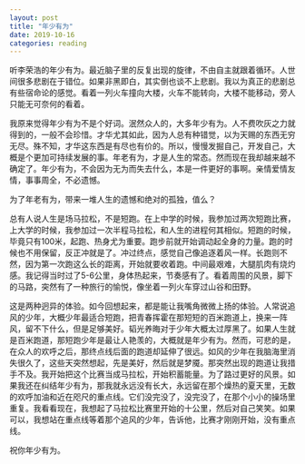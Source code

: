 ```yaml
---
layout: post
title: "年少有为"
date: 2019-10-16
categories: reading
---
```


听李荣浩的年少有为。最近脑子里的反复出现的旋律，不由自主就跟着循环。人世间很多悲剧在于错位。如果非黑即白，其实倒也谈不上悲剧。我以为真正的悲剧总有些宿命论的感觉。看着一列火车撞向大楼，火车不能转向，大楼不能移动，旁人只能无可奈何的看着。

我原来觉得年少有为不是个好词。泯然众人的，大多年少有为。人不费吹灰之力就得到的，一般不会珍惜。才华尤其如此，因为人总有种错觉，以为天赐的东西无穷无尽。殊不知，才华这东西是有尽也有价的。所以，慢慢发掘自己，开发自己，大概是个更加可持续发展的事。年老有为，才是人生的常态。然而现在我却越来越不确定了。年少有为，不会因为无为而失去什么，本是一件更好的事啊。亲情爱情友情，事事周全，不必遗憾。

为了年老有为，带来一堆人生的遗憾和绝对的孤独，值么？

总有人说人生是场马拉松，不是短跑。在上中学的时候，我参加过两次短跑比赛，上大学的时候，我参加过一次半程马拉松，和人生的进程何其相似。短跑的时候，毕竟只有100米，起跑、热身尤为重要。跑步前就开始调动起全身的力量。跑的时候也不用保留，反正冲就是了。冲过终点，感觉自己像追逐着风一样。长跑则不然，因为第一次跑这么长的距离，开始就要收着跑。中间最艰难，大腿肌肉有烧灼感。我记得当时过了5-6公里，身体热起来，节奏感有了。看着周围的风景，脚下的马路，突然有了一种旅行的愉悦，像坐着一列火车穿过山谷和田野。

这是两种迥异的体验。如今回想起来，都是能让我嘴角微微上扬的体验。人常说追风的少年，大概少年最适合短跑，把青春挥霍在那短短的百米跑道上，换来一阵风，留不下什么，但是足够美好。韬光养晦对于少年大概太过厚黑了。如果人生就是百米跑道，那短跑少年是最让人艳羡的，大概就是年少有为。然而，可悲的是，在众人的欢呼之后，那终点线后面的跑道却延伸了很远。如风的少年在我脑海里消失很久了，这些天突然想起，先是美好，然后就是梦魇。那突然出现的跑道让我措手不及。我开始把这个比赛当成马拉松，开始积蓄能量。为了路过更好的风景。如果我还在纠结年少有为，那我就永远没有长大，永远留在那个燥热的夏天里，无数的欢呼加油和近在咫尺的重点线。它们没完没了，没完没了，在那个小小的操场里重复。我看看现在，我想起了马拉松比赛里开始的十公里，然后对自己笑笑。如果可以，我想站在重点线等着那个追风的少年，告诉他，比赛才刚刚开始，没有重点线。

祝你年少有为。